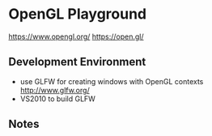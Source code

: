 # OpenGL Playground
https://www.opengl.org/
https://open.gl/

## Development Environment
- use GLFW for creating windows with OpenGL contexts http://www.glfw.org/
- VS2010 to build GLFW 

## Notes
